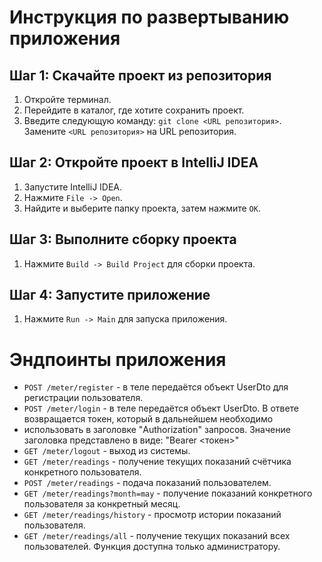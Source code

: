 # Инструкция по развертыванию приложения

## Шаг 1: Скачайте проект из репозитория

1. Откройте терминал.
2. Перейдите в каталог, где хотите сохранить проект.
3. Введите следующую команду: `git clone <URL репозитория>`. Замените `<URL репозитория>` на URL репозитория.

## Шаг 2: Откройте проект в IntelliJ IDEA

1. Запустите IntelliJ IDEA.
2. Нажмите `File -> Open`.
3. Найдите и выберите папку проекта, затем нажмите `OK`.

## Шаг 3: Выполните сборку проекта

1. Нажмите `Build -> Build Project` для сборки проекта.

## Шаг 4: Запустите приложение

1. Нажмите `Run -> Main` для запуска приложения.

# Эндпоинты приложения

- `POST /meter/register` - в теле передаётся объект UserDto для регистрации пользователя.
- `POST /meter/login` - в теле передаётся объект UserDto. В ответе возвращается токен, который в дальнейшем необходимо 
- использовать в заголовке "Authorization" запросов. Значение заголовка представлено в виде: "Bearer <токен>"
- `GET /meter/logout` - выход из системы.
- `GET /meter/readings` - получение текущих показаний счётчика конкретного пользователя.
- `POST /meter/readings` - подача показаний пользователем.
- `GET /meter/readings?month=may` - получение показаний конкретного пользователя за конкретный месяц.
- `GET /meter/readings/history` - просмотр истории показаний пользователя.
- `GET /meter/readings/all` - получение текущих показаний всех пользователей. Функция доступна только администратору.
